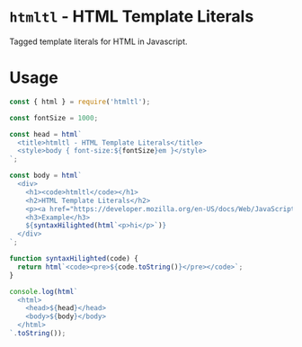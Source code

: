 `htmltl` - HTML Template Literals
=================================

Tagged template literals for HTML in Javascript.

# Usage

```js
const { html } = require('htmltl');

const fontSize = 1000;

const head = html`
  <title>htmltl - HTML Template Literals</title>
  <style>body { font-size:${fontSize}em }</style>
`;

const body = html`
  <div>
    <h1><code>htmltl</code></h1>
    <h2>HTML Template Literals</h2>
    <p><a href="https://developer.mozilla.org/en-US/docs/Web/JavaScript/Reference/Template_literals">Template Strings</a> for HTML</p>
    <h3>Example</h3>
    ${syntaxHilighted(html`<p>hi</p>`)}
  </div>
`;

function syntaxHilighted(code) {
  return html`<code><pre>${code.toString()}</pre></code>`;
}

console.log(html`
  <html>
    <head>${head}</head>
    <body>${body}</body>
  </html>
`.toString());
```
